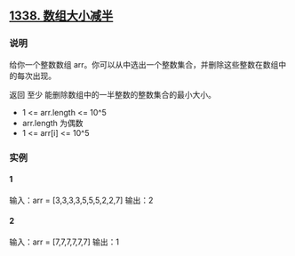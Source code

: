 ## [1338. 数组大小减半](https://leetcode-cn.com/problems/reduce-array-size-to-the-half/)

### 说明
给你一个整数数组 arr。你可以从中选出一个整数集合，并删除这些整数在数组中的每次出现。

返回 至少 能删除数组中的一半整数的整数集合的最小大小。

* 1 <= arr.length <= 10^5
* arr.length 为偶数
* 1 <= arr[i] <= 10^5

### 实例
#### 1
输入：arr = [3,3,3,3,5,5,5,2,2,7]
输出：2

#### 2
输入：arr = [7,7,7,7,7,7]
输出：1